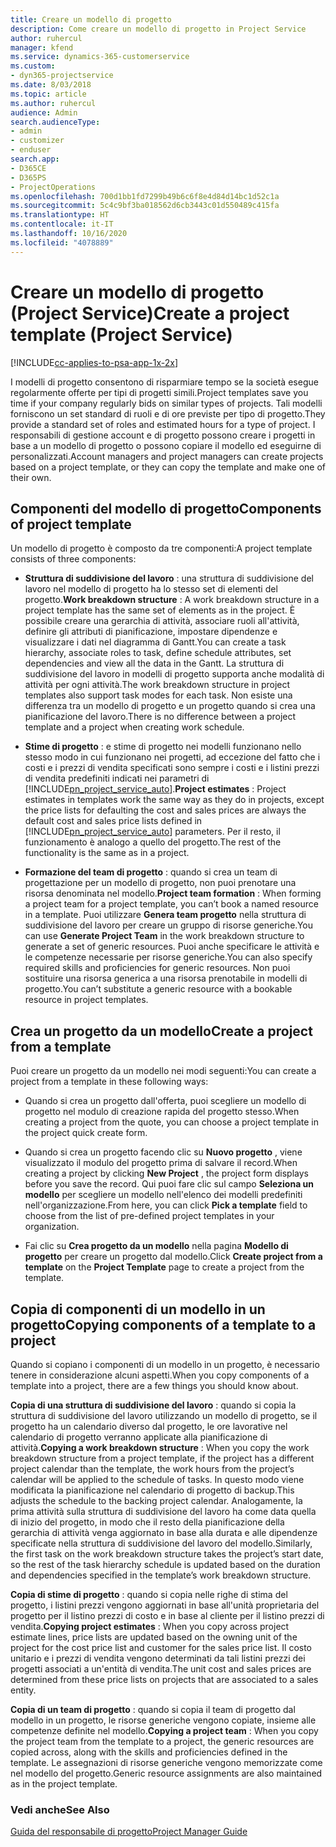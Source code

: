 ```yaml
---
title: Creare un modello di progetto
description: Come creare un modello di progetto in Project Service
author: ruhercul
manager: kfend
ms.service: dynamics-365-customerservice
ms.custom:
- dyn365-projectservice
ms.date: 8/03/2018
ms.topic: article
ms.author: ruhercul
audience: Admin
search.audienceType:
- admin
- customizer
- enduser
search.app:
- D365CE
- D365PS
- ProjectOperations
ms.openlocfilehash: 700d1bb1fd7299b49b6c6f8e4d84d14bc1d52c1a
ms.sourcegitcommit: 5c4c9bf3ba018562d6cb3443c01d550489c415fa
ms.translationtype: HT
ms.contentlocale: it-IT
ms.lasthandoff: 10/16/2020
ms.locfileid: "4078889"
---
```

# <a name="create-a-project-template-project-service"></a><span data-ttu-id="fc261-103">Creare un modello di progetto (Project Service)</span><span class="sxs-lookup"><span data-stu-id="fc261-103">Create a project template (Project Service)</span></span>

[!INCLUDE[cc-applies-to-psa-app-1x-2x](../includes/cc-applies-to-psa-app-1x-2x.md)]

<span data-ttu-id="fc261-104">I modelli di progetto consentono di risparmiare tempo se la società esegue regolarmente offerte per tipi di progetti simili.</span><span class="sxs-lookup"><span data-stu-id="fc261-104">Project templates save you time if your company regularly bids on similar types of projects.</span></span> <span data-ttu-id="fc261-105">Tali modelli forniscono un set standard di ruoli e di ore previste per tipo di progetto.</span><span class="sxs-lookup"><span data-stu-id="fc261-105">They provide a standard set of roles and estimated hours for a type of project.</span></span> <span data-ttu-id="fc261-106">I responsabili di gestione account e di progetto possono creare i progetti in base a un modello di progetto o possono copiare il modello ed eseguirne di personalizzati.</span><span class="sxs-lookup"><span data-stu-id="fc261-106">Account managers and project managers can create projects based on a project template, or they can copy the template and make one of their own.</span></span>  
  
## <a name="components-of-project-template"></a><span data-ttu-id="fc261-107">Componenti del modello di progetto</span><span class="sxs-lookup"><span data-stu-id="fc261-107">Components of project template</span></span>
 <span data-ttu-id="fc261-108">Un modello di progetto è composto da tre componenti:</span><span class="sxs-lookup"><span data-stu-id="fc261-108">A project template consists of three components:</span></span>  
  
- <span data-ttu-id="fc261-109">**Struttura di suddivisione del lavoro** : una struttura di suddivisione del lavoro nel modello di progetto ha lo stesso set di elementi del progetto.</span><span class="sxs-lookup"><span data-stu-id="fc261-109">**Work breakdown structure** : A work breakdown structure in a project template has the same set of elements as in the project.</span></span> <span data-ttu-id="fc261-110">È possibile creare una gerarchia di attività, associare ruoli all'attività, definire gli attributi di pianificazione, impostare dipendenze e visualizzare i dati nel diagramma di Gantt.</span><span class="sxs-lookup"><span data-stu-id="fc261-110">You can create a task hierarchy, associate roles to task, define schedule attributes, set dependencies and view all the data in the Gantt.</span></span> <span data-ttu-id="fc261-111">La struttura di suddivisione del lavoro in modelli di progetto supporta anche modalità di attività per ogni attività.</span><span class="sxs-lookup"><span data-stu-id="fc261-111">The work breakdown structure in project templates also support task modes for each task.</span></span> <span data-ttu-id="fc261-112">Non esiste una differenza tra un modello di progetto e un progetto quando si crea una pianificazione del lavoro.</span><span class="sxs-lookup"><span data-stu-id="fc261-112">There is no difference between a project template and a project when creating work schedule.</span></span>  
  
- <span data-ttu-id="fc261-113">**Stime di progetto** : e stime di progetto nei modelli funzionano nello stesso modo in cui funzionano nei progetti, ad eccezione del fatto che i costi e i prezzi di vendita specificati sono sempre i costi e i listini prezzi di vendita predefiniti indicati nei parametri di [!INCLUDE[pn_project_service_auto](../includes/pn-project-service-auto.md)].</span><span class="sxs-lookup"><span data-stu-id="fc261-113">**Project estimates** : Project estimates in templates work the same way as they do in projects, except the price lists for defaulting the cost and sales prices are always the default cost and sales price lists defined in [!INCLUDE[pn_project_service_auto](../includes/pn-project-service-auto.md)] parameters.</span></span> <span data-ttu-id="fc261-114">Per il resto, il funzionamento è analogo a quello del progetto.</span><span class="sxs-lookup"><span data-stu-id="fc261-114">The rest of the functionality is the same as in a project.</span></span>  
  
- <span data-ttu-id="fc261-115">**Formazione del team di progetto** : quando si crea un team di progettazione per un modello di progetto, non puoi prenotare una risorsa denominata nel modello.</span><span class="sxs-lookup"><span data-stu-id="fc261-115">**Project team formation** : When forming a project team for a project template, you can’t book a named resource in a template.</span></span> <span data-ttu-id="fc261-116">Puoi utilizzare **Genera team progetto** nella struttura di suddivisione del lavoro per creare un gruppo di risorse generiche.</span><span class="sxs-lookup"><span data-stu-id="fc261-116">You can use **Generate Project Team** in the work breakdown structure to generate a set of generic resources.</span></span> <span data-ttu-id="fc261-117">Puoi anche specificare le attività e le competenze necessarie per risorse generiche.</span><span class="sxs-lookup"><span data-stu-id="fc261-117">You can also specify required skills and proficiencies for generic resources.</span></span> <span data-ttu-id="fc261-118">Non puoi sostituire una risorsa generica a una risorsa prenotabile in modelli di progetto.</span><span class="sxs-lookup"><span data-stu-id="fc261-118">You can’t substitute a generic resource with a bookable resource in project templates.</span></span>  
  
## <a name="create-a-project-from-a-template"></a><span data-ttu-id="fc261-119">Crea un progetto da un modello</span><span class="sxs-lookup"><span data-stu-id="fc261-119">Create a project from a template</span></span>  
 <span data-ttu-id="fc261-120">Puoi creare un progetto da un modello nei modi seguenti:</span><span class="sxs-lookup"><span data-stu-id="fc261-120">You can create a project from a template in these following ways:</span></span>  
  
-   <span data-ttu-id="fc261-121">Quando si crea un progetto dall'offerta, puoi scegliere un modello di progetto nel modulo di creazione rapida del progetto stesso.</span><span class="sxs-lookup"><span data-stu-id="fc261-121">When creating a project from the quote, you can choose a project template in the project quick create form.</span></span>  
  
-   <span data-ttu-id="fc261-122">Quando si crea un progetto facendo clic su **Nuovo progetto** , viene visualizzato il modulo del progetto prima di salvare il record.</span><span class="sxs-lookup"><span data-stu-id="fc261-122">When creating a project by clicking **New Project** , the project form displays before you save the record.</span></span> <span data-ttu-id="fc261-123">Qui puoi fare clic sul campo **Seleziona un modello** per scegliere un modello nell'elenco dei modelli predefiniti nell'organizzazione.</span><span class="sxs-lookup"><span data-stu-id="fc261-123">From here, you can click **Pick a template** field to choose from the list of pre-defined project templates in your organization.</span></span>  
  
-   <span data-ttu-id="fc261-124">Fai clic su **Crea progetto da un modello** nella pagina **Modello di progetto** per creare un progetto dal modello.</span><span class="sxs-lookup"><span data-stu-id="fc261-124">Click **Create project from a template** on the **Project Template** page to create a project from the template.</span></span>  
  
## <a name="copying-components-of-a-template-to-a-project"></a><span data-ttu-id="fc261-125">Copia di componenti di un modello in un progetto</span><span class="sxs-lookup"><span data-stu-id="fc261-125">Copying components of a template to a project</span></span>  
 <span data-ttu-id="fc261-126">Quando si copiano i componenti di un modello in un progetto, è necessario tenere in considerazione alcuni aspetti.</span><span class="sxs-lookup"><span data-stu-id="fc261-126">When you copy components of a template into a project, there are a few things you should know about.</span></span>  
  
 <span data-ttu-id="fc261-127">**Copia di una struttura di suddivisione del lavoro** : quando si copia la struttura di suddivisione del lavoro utilizzando un modello di progetto, se il progetto ha un calendario diverso dal progetto, le ore lavorative nel calendario di progetto verranno applicate alla pianificazione di attività.</span><span class="sxs-lookup"><span data-stu-id="fc261-127">**Copying a work breakdown structure** : When you copy the work breakdown structure from a project template, if the project has a different project calendar than the template, the work hours from the project’s calendar will be applied to the schedule of tasks.</span></span> <span data-ttu-id="fc261-128">In questo modo viene modificata la pianificazione nel calendario di progetto di backup.</span><span class="sxs-lookup"><span data-stu-id="fc261-128">This adjusts the schedule to the backing project calendar.</span></span> <span data-ttu-id="fc261-129">Analogamente, la prima attività sulla struttura di suddivisione del lavoro ha come data quella di inizio del progetto, in modo che il resto della pianificazione della gerarchia di attività venga aggiornato in base alla durata e alle dipendenze specificate nella struttura di suddivisione del lavoro del modello.</span><span class="sxs-lookup"><span data-stu-id="fc261-129">Similarly, the first task on the work breakdown structure takes the project’s start date, so the rest of the task hierarchy schedule is updated based on the duration and dependencies specified in the template’s work breakdown structure.</span></span>  
  
 <span data-ttu-id="fc261-130">**Copia di stime di progetto** : quando si copia nelle righe di stima del progetto, i listini prezzi vengono aggiornati in base all'unità proprietaria del progetto per il listino prezzi di costo e in base al cliente per il listino prezzi di vendita.</span><span class="sxs-lookup"><span data-stu-id="fc261-130">**Copying project estimates** : When you copy across project estimate lines, price lists are updated based on the owning unit of the project for the cost price list and customer for the sales price list.</span></span> <span data-ttu-id="fc261-131">Il costo unitario e i prezzi di vendita vengono determinati da tali listini prezzi dei progetti associati a un'entità di vendita.</span><span class="sxs-lookup"><span data-stu-id="fc261-131">The unit cost and sales prices are determined from these price lists on projects that are associated to a sales entity.</span></span>  
  
 <span data-ttu-id="fc261-132">**Copia di un team di progetto** : quando si copia il team di progetto dal modello in un progetto, le risorse generiche vengono copiate, insieme alle competenze definite nel modello.</span><span class="sxs-lookup"><span data-stu-id="fc261-132">**Copying a project team** : When you copy the project team from the template to a project, the generic resources are copied across, along with the skills and proficiencies defined in the template.</span></span> <span data-ttu-id="fc261-133">Le assegnazioni di risorse generiche vengono memorizzate come nel modello del progetto.</span><span class="sxs-lookup"><span data-stu-id="fc261-133">Generic resource assignments are also maintained as in the project template.</span></span>  
  
### <a name="see-also"></a><span data-ttu-id="fc261-134">Vedi anche</span><span class="sxs-lookup"><span data-stu-id="fc261-134">See Also</span></span>  
 [<span data-ttu-id="fc261-135">Guida del responsabile di progetto</span><span class="sxs-lookup"><span data-stu-id="fc261-135">Project Manager Guide</span></span>](../psa/project-manager-guide.md)
